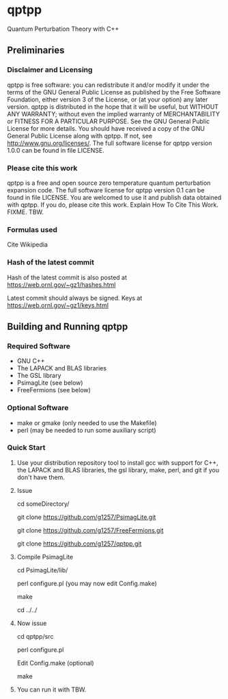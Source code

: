# qptpp
Quantum Perturbation Theory with C++

## Preliminaries
### Disclaimer and Licensing

qptpp is free software: you can redistribute it and/or modify
it under the terms of the GNU General Public License as published by
the Free Software Foundation, either version 3 of the License, or
(at your option) any later version.
qptpp is distributed in the hope that it will be useful,
but WITHOUT ANY WARRANTY; without even the implied warranty of
MERCHANTABILITY or FITNESS FOR A PARTICULAR PURPOSE. See the
GNU General Public License for more details.
You should have received a copy of the GNU General Public License
along with qptpp. If not, see <http://www.gnu.org/licenses/>.
The full software license for qptpp version 1.0.0
can be found in
file LICENSE.

### Please cite this work

qptpp is a free and open source zero temperature
quantum perturbation expansion code.
The full software license for qptpp version 0.1
can be found in
file LICENSE.
You are welcomed to use it and publish data
obtained with qptpp. If you do, please cite this
work. Explain How To Cite This Work. FIXME. TBW.

### Formulas used
Cite Wikipedia

### Hash of the latest commit

Hash of the latest commit is also posted at
https://web.ornl.gov/~gz1/hashes.html

Latest commit should always be signed.
Keys at https://web.ornl.gov/~gz1/keys.html

## Building and Running qptpp

### Required Software

* GNU C++
* The LAPACK and BLAS libraries
* The GSL library
* PsimagLite (see below)
* FreeFermions (see below)

### Optional Software

* make or gmake (only needed to use the Makefile)
* perl (may be needed to run some auxiliary script)

### Quick Start

1. Use your distribution repository tool to install gcc with support for C++,
the LAPACK and BLAS libraries, the gsl library, make, perl, and git
if you don't have them.

2. Issue

    cd someDirectory/

    git clone https://github.com/g1257/PsimagLite.git

    git clone https://github.com/g1257/FreeFermions.git

    git clone https://github.com/g1257/qptpp.git

3. Compile PsimagLite

    cd PsimagLite/lib/

    perl configure.pl
    (you may now edit Config.make)

    make 

    cd ../../

4. Now issue

    cd qptpp/src

    perl configure.pl

    Edit Config.make (optional)

    make

5. You can run it with TBW.

